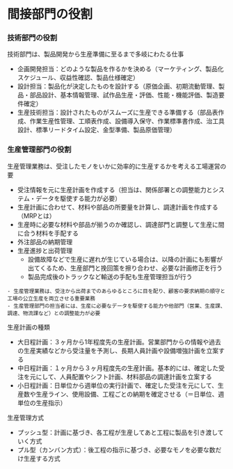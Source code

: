 # 間接部門の役割

### 技術部門の役割
技術部門は、製品開発から生産準備に至るまで多岐にわたる仕事
- 企画開発担当：どのような製品を作るかを決める（マーケティング、製品化スケジュール、収益性確認、製品仕様確定）
- 設計担当：製品化が決定したものを設計する（原価企画、初期流動管理、製品・部品設計、基本情報管理、試作品生産・評価、性能・機能評価、製造要件確定）
- 生産技術担当：設計されたものがスムーズに生産できる準備する（部品表作成、作業生産性管理、工順表作成、設備導入保守、作業標準書作成、治工具設計、標準リードタイム設定、金型準備、製品原価管理）

### 生産管理部門の役割
生産管理業務は、受注したモノをいかに効率的に生産するかを考える工場運営の要
- 受注情報を元に生産計画を作成する（担当は、関係部署との調整能力とシステム・データを駆使する能力が必要）
- 生産計画に合わせて、材料や部品の所要量を計算し、調達計画を作成する（MRPとは）
- 生産時に必要な材料や部品が揃うのか確認し、調達部門と調整して生産に間に合う材料を手配する
- 外注部品の納期管理
- 生産進捗と出荷管理
    - 設備故障などで生産に遅れが生じている場合は、以降の計画にも影響が出てくるため、生産部門と挽回策を擦り合わせ、必要な計画修正を行う
    - 製品完成後のトラックなど輸送の手配も生産管理担当が行う
```
- 生産管理業務は、受注から出荷までのあらゆるところに目を配り、顧客の要求納期の順守と工場の公立生産を両立させる重要業務
- 生産管理部門の担当者には、生産に必要なデータを駆使する能力や他部門（営業、生産課、調達、物流課など）との調整能力が必要
```


生産計画の種類
- 大日程計画：３ヶ月から1年程度先の生産計画。営業部門からの情報や過去の生産実績などから受注量を予測し、長期人員計画や設備増強計画を立案する
- 中日程計画：１ヶ月から３ヶ月程度先の生産計画。基本的には、確定した受注を元にして、人員配置やシフト計画、材料部品の調達計画を立案する
- 小日程計画：日単位から週単位の実行計画で、確定した受注を元にして、生産数や生産ライン、使用設備、工程ごとの納期を確定させる（＝日単位、週単位の生産指示）

生産管理方式
- プッシュ型：計画に基づき、各工程が生産してあと工程に製品を引き渡していく方式
- プル型（カンバン方式）：後工程の指示に基づき、必要なモノを必要な数だけ生産する方式
